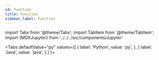 ```yaml
---
id: function
title: Function
sidebar_label: Function
---
```


import Tabs from '@theme/Tabs';
import TabItem from '@theme/TabItem';
import {MDXJupyter} from '../../../src/components/Jupyter'


<Tabs
  defaultValue="py"
  values={[
    { label: 'Python', value: 'py', },
    { label: 'Java', value: 'java', }
  ]
}>

<TabItem value="py">

<MDXJupyter filePath="function/python.ipynb"/>

</TabItem>

<TabItem value="java">

<MDXJupyter filePath="function/java.ipynb"/>

</TabItem>
</Tabs>